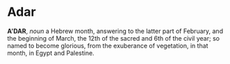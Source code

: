 # Adar

**A'DAR**, _noun_ a Hebrew month, answering to the latter part of February, and the beginning of March, the 12th of the sacred and 6th of the civil year; so named to become glorious, from the exuberance of vegetation, in that month, in Egypt and Palestine.